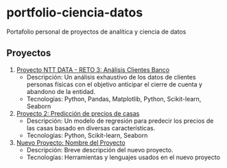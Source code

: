 # portfolio-ciencia-datos
Portafolio personal de proyectos de analítica y ciencia de datos

## Proyectos
1. [Proyecto NTT DATA - RETO 3: Análisis Clientes Banco](proyectos/NTT_DATA/reto-3-analisis-cliente-banco/README.md)
   - Descripción: Un análisis exhaustivo de los datos de clientes personas físicas con el objetivo anticipar el cierre de cuenta y abandono de la entidad.
   - Tecnologías: Python, Pandas, Matplotlib, Python, Scikit-learn, Seaborn
2. [Proyecto 2: Predicción de precios de casas](proyectos/proyecto_2/README.md)
   - Descripción: Un modelo de regresión para predecir los precios de las casas basado en diversas características.
   - Tecnologías: Python, Scikit-learn, Seaborn
3. [Nuevo Proyecto: Nombre del Proyecto](proyectos/nuevo_proyecto/README.md)
   - Descripción: Breve descripción del nuevo proyecto.
   - Tecnologías: Herramientas y lenguajes usados en el nuevo proyecto

